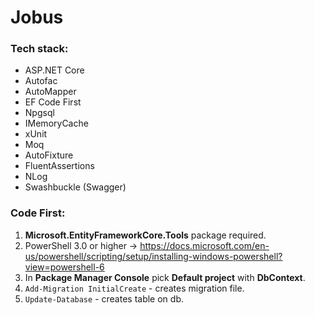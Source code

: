 # Jobus

### Tech stack:
* ASP.NET Core
* Autofac
* AutoMapper
* EF Code First
* Npgsql
* IMemoryCache
* xUnit
* Moq
* AutoFixture
* FluentAssertions
* NLog
* Swashbuckle (Swagger)

### Code First:
1. **Microsoft.EntityFrameworkCore.Tools** package required.
1. PowerShell 3.0 or higher -> https://docs.microsoft.com/en-us/powershell/scripting/setup/installing-windows-powershell?view=powershell-6
1. In **Package Manager Console** pick **Default project** with **DbContext**.
2. `Add-Migration InitialCreate` - creates migration file.
2. `Update-Database` - creates table on db.